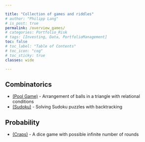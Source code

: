 ```yaml
---

title: "Collection of games and riddles"
# author: "Philipp Lang"
# is_post: true
permalink: /overview_games/
# categories: Portfolio_Risk
# tags: [Investing, Data, PortfolioManagement]
toc: false
# toc_label: "Table of Contents"
# toc_icon: "cog"
# toc_sticky: true
classes: wide

---
```


## Combinatorics

* [(Pool Game)](/games_triangle_pool/) - Arrangement of balls in a triangle with relational conditions
* [(Sudoku)](/games_sudoku_solver/) - Solving Sudoku puzzles with backtracking

## Probability

* [(Craps)](/games_craps/) - A dice game with possible infinite number of rounds




